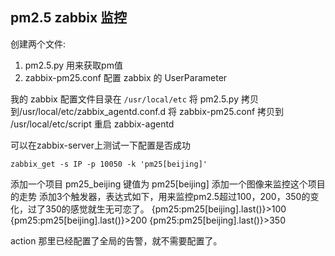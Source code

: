 pm2.5 zabbix 监控
-----------------


创建两个文件:  
1. pm2.5.py 用来获取pm值  
2. zabbix-pm25.conf 配置 zabbix 的 UserParameter  

我的 zabbix 配置文件目录在 `/usr/local/etc`
将 pm2.5.py 拷贝到/usr/local/etc/zabbix_agentd.conf.d
将 zabbix-pm25.conf 拷贝到 /usr/local/etc/script
重启 zabbix-agentd

可以在zabbix-server上测试一下配置是否成功
```
zabbix_get -s IP -p 10050 -k 'pm25[beijing]'
```


添加一个项目 pm25_beijing 键值为 pm25[beijing]
添加一个图像来监控这个项目的走势 
添加3个触发器，表达式如下，用来监控pm2.5超过100，200，350的变化，过了350的感觉就生无可恋了。
{pm25:pm25[beijing].last()}>100 
{pm25:pm25[beijing].last()}>200 
{pm25:pm25[beijing].last()}>350



action 那里已经配置了全局的告警，就不需要配置了。